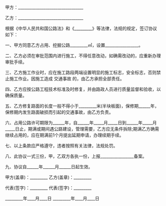 
 


甲方：_________________________________


乙方：_________________________________


根据《中华人民共和国公路法》和《_________》等法律，法规的规定，签订协议如下：


一、甲方同意乙方占用、挖掘公路_________㎡，设置_________________。


二、乙方必须在审批范围内进行施工，不得任意改动，如确需改动的，应重新办理审批手续。


三、乙方施工作业时，应在施工路段两端设置明显的施工标志，安全标志，否则禁止施工作业。因施工造成
交通事故
的，由乙方承担全部责任。


四、乙方应按公路工程技术标准及时修复，并由路政人员进行质量监督和验收，以确保质量。


五、乙方修复路面的长度一般不得小于_________米(半块板面)，保修期______年，保修期内发生路面破损而引起的交通事故，由乙方负责。


六、占用公路许可期限为______年，自______年_____月_____日到______年_____月_____日止，期满或期间遇公路建设，管理需要，乙方应无条件拆除;期满乙方确需继续占用的，应在期满前1个月提出延期申请，办理续期手续。


七、以上条款应严格遵守，违者按照有关法律，法规处罚。


八、此协议一式三份，甲，乙双方各执一份，上报_________________备案。


九、协议自______年______月______日起生效。


甲方(盖章)：_________ 乙方(盖章)：_________


代表(签字)：_________ 代表(签字)：_________


_________年____月____日 _________年____月____日
 


 

 
 
 
 
 
  


  
 

  


  


  
 
 
 
 

